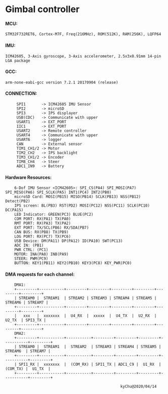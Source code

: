 # Gimbal controller

#### MCU:
```STM32F732RET6, Cortex-M7F, Freq(216MHz), ROM(512K), RAM(256K), LQFP64```
#### IMU:
```ICM42605, 3-Axis gyroscope, 3-Axis accelerometer, 2.5x3x0.91mm 14-pin LGA package```
#### GCC:
```arm-none-eabi-gcc version 7.2.1 20170904 (release)```
#### CONNECTION:
```
     SPI1       -> ICM42605 IMU Sensor
     SPI2       -> microSD
     SPI3       -> IPS displayer
     USB(CDC)   -> Communicate with upper
     USART1     -> EXT_PORT
     IIC1       -> EXT_PORT
     USART2     -> Remote controller
     USART4     -> Communicate with upper
     USART6     -> logger
     CAN        -> External sensor
     TIM1_CH1/2 -> Motor
     TIM2_CH2   -> IPS backlight
     TIM3_CH1/2 -> Encoder
     TIM8_CH4   -> Steer
     ADC1_IN9   -> Battery
```

#### Hardware Resources:
```
    6-Dof IMU Sensor <ICM42605>: SPI_CS(PA4) SPI_MOSI(PA7) SPI_MISO(PA6) SPI_SCLK(PA5) INT1(PC4) INT2(PB0)
    microSD Card: MOSI(PB15) MISO(PB14) SCLK(PB13) NSS(PB12) Detect(PB2)
    IPS screen: BL(PB3) RST(PD2) MOSI(PC12) NSS(PC11) SCLK(PC10) DC(PA15)
    LED Indicator: GREEN(PC3) BLUE(PC2)
    COM PORT: RX(PA1) TX(PA0)
    RMT PORT: RX(PA3) TX(PA2)
    EXT PORT: TX/SCL(PB6) RX/SDA(PB7)
    CAN BUS: RX(PB8) TX(PB9)
    LOG PORT: RX(PC7) TX(PC6)
    USB Device: DM(PA11) DP(PA12) ID(PA10) SWT(PC13)
    ADC IN: (PB1)
    PWR CTRL: (PC1)
    MOTOR: INA(PA8) INB(PA9)
    STEER: PWM(PC9)
    BUTTON: KEY1(PB11) KEY2(PB10) KEY3(PC8) KEY_PWR(PC0)
```

#### DMA requests for each channel:
```
    DMA1:
    +---------+-----------+---------+---------+---------+---------+---------+---------+
    | STREAM0 |  STREAM1  | STREAM2 | STREAM3 | STREAM4 | STREAM5 | STREAM6 | STREAM7 |
    +---------+-----------+---------+---------+---------+---------+---------+---------+
    |   xxx   |  xxxxxxx  |  U4_RX  |  xxxxx  |  U4_TX  |  U2_RX  |  U2_TX  | SPI3_TX |
    +---------+-----------+---------+---------+---------+---------+---------+---------+
    DMA2:
    +---------+-----------+-----------+---------+---------+---------+-----------+---------+
    | STREAM0 |  STREAM1  |  STREAM2  | STREAM3 | STREAM4 | STREAM5 |  STREAM6  | STREAM7 |
    +---------+-----------+-----------+---------+---------+---------+-----------+---------+
    | SPI1_RX |  xxxxxxx  |  (COM_RX) | SPI1_TX | ADC1_C9 |  U1_RX  |  (COM_TX) |  U1_TX  |
    +---------+-----------+-----------+---------+---------+---------+-----------+---------+
```

                                                       kyChu@2020/04/14

